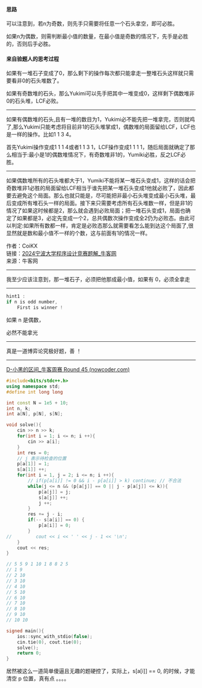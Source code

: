 #### 思路

可以注意到，若n为奇数，则先手只需要将任意一个石头拿空，即可必胜。

如果n为偶数，则需判断最小值的数量，在最小值是奇数的情况下，先手是必胜的，否则后手必胜。

#### 来自验题人的思考过程

如果有一堆石子变成了0，那么剩下的操作每次都只能拿走一整堆石头这样就只需要看非0的石头堆数了。

如果有奇数堆的石头，那么Yukimi可以先手把其中一堆变成0，这样剩下偶数堆非0的石头堆，LCF必败。

---

如果有偶数堆的石头,且有一堆的数目为1，Yukimi必不能先把一堆拿完，否则就鸡了,那么Yukimi只能考虑将目前非1的石头堆掌成1，偶数堆的局面留给LCF，LCF也是一样的操作。比如1 1 3 4。

首先Yukimi操作变成1 1 1 4或者1 1 3 1，LCF操作变成1 1 1 1，随后局面就确定了那么相当于:最小是1的偶数堆情况下，有奇数堆非1的，Yumiki必胜，反之LCF必胜。

---

如果偶数堆所有的石头堆都大于1，Yumiki不能将某一堆石头变成1，这样的话会把奇数堆非1必胜的局面留给LCF相当于谁先把某一堆石头变成1他就必败了，因此都要去避免这个局面。那么也就只能是，尽可能把非最小石头堆变成最小石头堆，最后变成所有堆石头一样的局面。接下来只需要考虑所有石头堆数一样，但是非1的情况了如果这时候都是2，那么就会遇到必败局面；把一堆石头变成1，局面也确定了如果都是3，必定先变成一个2，总共偶数次操作变成全2仍为必败态。由此可以判定:如果所有数都一样，肯定是必败态那么就需要看怎么能到达这个局面了,很显然就是数和最小值不一样的个数，这与前面有1的情况一样。

作者：CoiKX  
链接：[2024宁波大学程序设计竞赛题解_牛客网](https://www.nowcoder.com/discuss/626530853384970240?sourceSSR=users)  
来源：牛客网

---

我至少应该注意到，那一堆石子，必须把他那成最小值，如果有 0，必须全拿走

---

```cpp
hint1 : 
if n is odd number,
    First is winner !
```

如果 n 是偶数，

必然不能拿光

---

真是一道博弈论究极好题，善 ！

---

[D-小黑的区间_牛客周赛 Round 45 (nowcoder.com)](https://ac.nowcoder.com/acm/contest/84244/D)

```cpp
#include<bits/stdc++.h>
using namespace std;
#define int long long

int const N = 1e5 + 10;
int n, k;
int a[N], p[N], s[N];

void solve(){
    cin >> n >> k;
    for(int i = 1; i <= n; i ++){
        cin >> a[i];
    }
    int res = 0; 
    // j 表示待检查的位置
    p[a[1]] = 1;
    s[a[1]] ++;
    for(int i = 1, j = 2; i <= n; i ++){
        // if(p[a[i]] != 0 && i - p[a[i]] > k) continue; // 不合法
        while(j <= n && (p[a[j]] == 0 || j - p[a[j]] <= k)){
            p[a[j]] = j;
            s[a[j]] ++;
            j ++;
        }
        res += j - i;
        if(-- s[a[i]] == 0) {
            p[a[i]] = 0;
        }
//         cout << i << ' ' << j - 1 << '\n';
    }
    cout << res;
}

// 5 5 9 1 10 1 8 8 2 5 
// 1 9
// 2 10
// 3 10
// 4 10
// 5 10
// 6 10
// 7 10
// 8 10
// 9 10
// 10 10

signed main(){
    ios::sync_with_stdio(false);
    cin.tie(0), cout.tie(0); 
    solve();
    return 0;
}
```

居然被这么一道简单傻逼且无趣的题硬控了，实际上，s[a[i]] == 0, 的时候，才能清空 p 位置，真有点 。。。。
